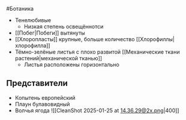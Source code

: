 #Ботаника 
- Тенелюбивые
	- Низкая степень освещённотси 
- [[Побег|Побеги]] вытянуты
- [[Хлоропласты]] крупные, больше количество [[Хлорофиллы|хлорофилла]] 
- Тёмно-зелёные листья с плохо развитой [[Механические ткани растений|механической тканью]]
	- Листья расположены горизонтально
## Представители
- Копытень европейский
- Плаун булавовидный
- Волчья ягода 
![[CleanShot 2025-01-25 at 14.36.29@2x.png|400]]